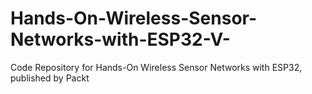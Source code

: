 # Hands-On-Wireless-Sensor-Networks-with-ESP32-V-
Code Repository for Hands-On Wireless Sensor Networks with ESP32, published by Packt
